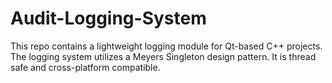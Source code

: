 # Audit-Logging-System
This repo contains a lightweight logging module for Qt-based C++ projects. The logging system utilizes a Meyers Singleton design pattern.
It is thread safe and cross-platform compatible.
